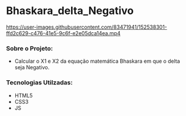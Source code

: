 # Bhaskara_delta_Negativo
 
 
 
https://user-images.githubusercontent.com/83471941/152538301-ffd2c629-c476-41e5-9c6f-e2e05dca14ea.mp4
 
 
 ### Sobre o Projeto:
  - Calcular o X1 e X2 da equação matemática Bhaskara em que o delta seja Negativo.

### Tecnologias Utilzadas:
- HTML5
- CSS3
- JS

